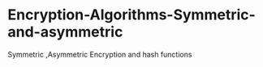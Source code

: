# Encryption-Algorithms-Symmetric-and-asymmetric
Symmetric ,Asymmetric Encryption and hash functions
